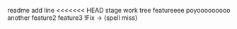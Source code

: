 readme
add line
<<<<<<< HEAD
stage
work tree
featureeee
poyooooooooo
another feature2
feature3 !Fix -> (spell miss)
